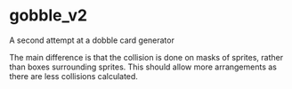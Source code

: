 # gobble_v2
A second attempt at a dobble card generator

The main difference is that the collision is done on masks of sprites, rather than boxes surrounding sprites. This should allow more arrangements as there are less collisions calculated.
